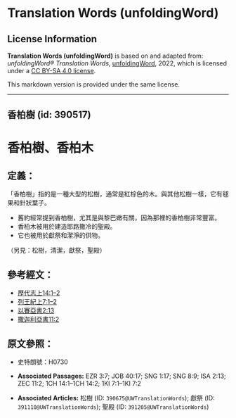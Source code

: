 # Translation Words (unfoldingWord)

## License Information

**Translation Words (unfoldingWord)** is based on and adapted from: _unfoldingWord® Translation Words_, [unfoldingWord](https://unfoldingword.org/utw), 2022, which is licensed under a [CC BY-SA 4.0 license](https://creativecommons.org/licenses/by-sa/4.0/legalcode.en).

This markdown version is provided under the same license.



--------------------------------

## 香柏樹 (id: 390517)

香柏樹、香柏木
=======

定義：
---

「香柏樹」指的是一種大型的松樹，通常是紅棕色的木。與其他松樹一樣，它有毬果和針狀葉子。

* 舊約經常提到香柏樹，尤其是與黎巴嫩有關，因為那裡的香柏樹非常豐富。
* 香柏木被用於建造耶路撒冷的聖殿。
* 它也被用於獻祭和潔淨的供物。

（另見：松樹，清潔，獻祭，聖殿）

參考經文：
-----

* [歷代志上14:1–2](https://ref.ly/1Chr14:1-1Chr14:2)
* [列王紀上7:1–2](https://ref.ly/1Kgs7:1-1Kgs7:2)
* [以賽亞書2:13](https://ref.ly/Isa2:13)
* [撒迦利亞書11:2](https://ref.ly/Zech11:2)

原文參照：
-----

* 史特朗號：H0730

* **Associated Passages:** EZR 3:7; JOB 40:17; SNG 1:17; SNG 8:9; ISA 2:13; ZEC 11:2; 1CH 14:1–1CH 14:2; 1KI 7:1–1KI 7:2
* **Associated Articles:** 松樹 (ID: `390675@UWTranslationWords`); 獻祭 (ID: `391110@UWTranslationWords`); 聖殿 (ID: `391205@UWTranslationWords`)

